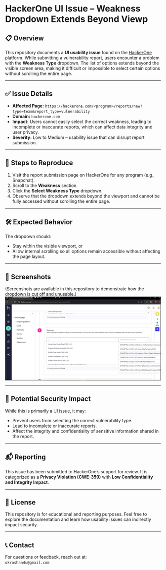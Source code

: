 # HackerOne UI Issue – Weakness Dropdown Extends Beyond Viewp

## 📋 Overview

This repository documents a **UI usability issue** found on the [HackerOne](https://hackerone.com) platform. While submitting a vulnerability report, users encounter a problem with the **Weakness Type** dropdown. The list of options extends beyond the visible screen area, making it difficult or impossible to select certain options without scrolling the entire page.

---

## ✅ Issue Details

- **Affected Page:** `https://hackerone.com/<program>/reports/new?type=team&report_type=vulnerability`  
- **Domain:** `hackerone.com`  
- **Impact:** Users cannot easily select the correct weakness, leading to incomplete or inaccurate reports, which can affect data integrity and user privacy.
- **Severity:** Low to Medium – usability issue that can disrupt report submission.

---

## 📂 Steps to Reproduce

1. Visit the report submission page on HackerOne for any program (e.g., Snapchat).  
2. Scroll to the **Weakness** section.  
3. Click the **Select Weakness Type** dropdown.  
4. Observe that the dropdown extends beyond the viewport and cannot be fully accessed without scrolling the entire page.

---

## 🛠 Expected Behavior

The dropdown should:
- Stay within the visible viewport, or
- Allow internal scrolling so all options remain accessible without affecting the page layout.

---

## 📸 Screenshots

(Screenshots are available in this repository to demonstrate how the dropdown is cut off and unusable.)
![image alt](https://github.com/okroshan4u/Open-source-feedback-reports/blob/6259014a39cea0df0ac89a40358393e4184628aa/hackerone/1.jpg)

---

## 📂 Potential Security Impact

While this is primarily a UI issue, it may:
- Prevent users from selecting the correct vulnerability type.
- Lead to incomplete or inaccurate reports.
- Affect the integrity and confidentiality of sensitive information shared in the report.

---

## 📬 Reporting

This issue has been submitted to HackerOne’s support for review. It is categorized as a **Privacy Violation (CWE-359)** with **Low Confidentiality and Integrity Impact**.

---

## 📖 License

This repository is for educational and reporting purposes. Feel free to explore the documentation and learn how usability issues can indirectly impact security.

---

## 📞 Contact

For questions or feedback, reach out at:  
`okroshan4u@gmail.com`

